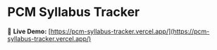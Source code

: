 # PCM Syllabus Tracker

🔗 **Live Demo:** [https://pcm-syllabus-tracker.vercel.app/](https://pcm-syllabus-tracker.vercel.app/)

